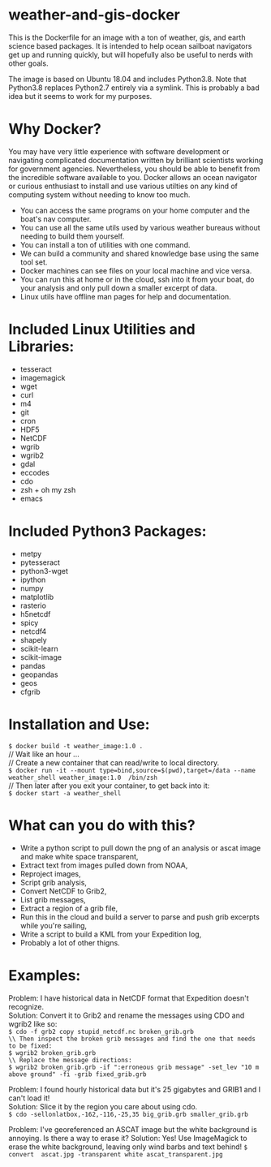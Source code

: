 # weather-and-gis-docker
This is the Dockerfile for an image with a ton of weather, gis, and earth science based packages. It is intended to help ocean sailboat navigators get up and running quickly, but will hopefully also be useful to nerds with other goals.

The image is based on Ubuntu 18.04 and includes Python3.8.
Note that Python3.8 replaces Python2.7 entirely via a symlink.
This is probably a bad idea but it seems to work for my purposes.

# Why Docker?
You may have very little experience with software development or navigating complicated documentation written by brilliant scientists working for government agencies. Nevertheless, you should be able to benefit from the incredible software available to you. Docker allows an ocean navigator or curious enthusiast to install and use various utilties on any kind of computing system without needing to know too much.  

- You can access the same programs on your home computer and the boat's nav computer.  
- You can use all the same utils used by various weather bureaus without needing to build them yourself.  
- You can install a ton of utilities with one command.  
- We can build a community and shared knowledge base using the same tool set.  
- Docker machines can see files on your local machine and vice versa.  
- You can run this at home or in the cloud, ssh into it from your boat, do your analysis and only pull down a smaller excerpt of data.  
- Linux utils have offline man pages for help and documentation.  

# Included Linux Utilities and Libraries:
- tesseract
- imagemagick
- wget
- curl
- m4
- git
- cron
- HDF5
- NetCDF
- wgrib
- wgrib2
- gdal
- eccodes
- cdo
- zsh + oh my zsh
- emacs

# Included Python3 Packages:
- metpy
- pytesseract
- python3-wget
- ipython
- numpy
- matplotlib
- rasterio
- h5netcdf
- spicy
- netcdf4
- shapely
- scikit-learn
- scikit-image
- pandas
- geopandas
- geos
- cfgrib


# Installation and Use:
`$ docker build -t weather_image:1.0 .`  
// Wait like an hour  ...  
// Create a new container that can read/write to local directory.  
`$ docker run -it --mount type=bind,source=$(pwd),target=/data --name weather_shell weather_image:1.0  /bin/zsh`  
// Then later after you exit your container, to get back into it:  
`$ docker start -a weather_shell`

# What can you do with this?
- Write a python script to pull down the png of an analysis or ascat image and make white space transparent,
- Extract text from images pulled down from NOAA,
- Reproject images, 
- Script grib analysis,
- Convert NetCDF to Grib2,
- List grib messages,
- Extract a region of a grib file,
- Run this in the cloud and build a server to parse and push grib excerpts while you're sailing, 
- Write a script to build a KML from your Expedition log, 
- Probably a lot of other thigns. 

# Examples:
Problem: I have historical data in NetCDF format that Expedition doesn't recognize.  
Solution: Convert it to Grib2 and rename the messages using CDO and wgrib2 like so:  
`$ cdo -f grb2 copy stupid_netcdf.nc broken_grib.grb`  
`\\ Then inspect the broken grib messages and find the one that needs to be fixed:`  
`$ wgrib2 broken_grib.grb`  
`\\ Replace the message directions:`  
`$ wgrib2 broken_grib.grb -if ":erroneous grib message" -set_lev "10 m above ground" -fi -grib fixed_grib.grb`  

Problem: I found hourly historical data but it's 25 gigabytes and GRIB1 and I can't load it!  
Solution: Slice it by the region you care about using cdo.  
`$ cdo -sellonlatbox,-162,-116,-25,35 big_grib.grb smaller_grib.grb`  

Problem: I've georeferenced an ASCAT image but the white background is annoying. Is there a way to erase it? 
Solution: Yes! Use ImageMagick to erase the white background, leaving only wind barbs and text behind!
`$ convert  ascat.jpg -transparent white ascat_transparent.jpg`